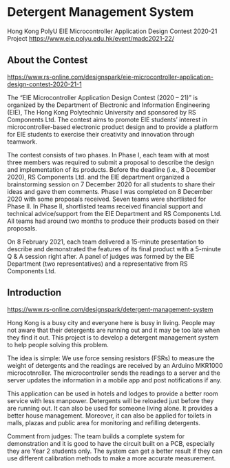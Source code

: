 # Detergent Management System
Hong Kong PolyU EIE Microcontroller Application Design Contest 2020-21 Project
https://www.eie.polyu.edu.hk/event/madc2021-22/
## About the Contest
https://www.rs-online.com/designspark/eie-microcontroller-application-design-contest-2020-21-1

The “EIE Microcontroller Application Design Contest (2020 – 21)” is organized by the Department of Electronic and Information Engineering (EIE), The Hong Kong Polytechnic University and sponsored by RS Components Ltd. The contest aims to promote EIE students’ interest in microcontroller-based electronic product design and to provide a platform for EIE students to exercise their creativity and innovation through teamwork.

The contest consists of two phases. In Phase I, each team with at most three members was required to submit a proposal to describe the design and implementation of its products. Before the deadline (i.e., 8 December 2020), RS Components Ltd. and the EIE department organized a brainstorming session on 7 December 2020 for all students to share their ideas and gave them comments. Phase I was completed on 8 December 2020 with some proposals received. Seven teams were shortlisted for Phase II. In Phase II, shortlisted teams received financial support and technical advice/support from the EIE Department and RS Components Ltd. All teams had around two months to produce their products based on their proposals.

On 8 February 2021, each team delivered a 15-minute presentation to describe and demonstrated the features of its final product with a 5-minute Q & A session right after. A panel of judges was formed by the EIE Department (two representatives) and a representative from RS Components Ltd.

## Introduction
https://www.rs-online.com/designspark/detergent-management-system

Hong Kong is a busy city and everyone here is busy in living. People may not aware that their detergents are running out and it may be too late when they find it out. This project is to develop a detergent management system to help people solving this problem.

The idea is simple: We use force sensing resistors (FSRs) to measure the weight of detergents and the readings are received by an Arduino MKR1000 microcotnroller. The microcontroller sends the readings to a server and the server updates the information in a mobile app and post notifications if any.

This application can be used in hotels and lodges to provide a better room service with less manpower. Detergents will be reloaded just before they are running out. It can also be used for someone living alone. It provides a better house management. Moreover, it can also be applied for toilets in malls, plazas and public area for monitoring and refilling detergents.

Comment from judges: The team builds a complete system for demonstration and it is good to have the circuit built on a PCB, especially they are Year 2 students only. The system can get a better result if they can use different calibration methods to make a more accurate measurement.
